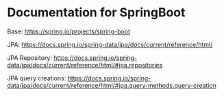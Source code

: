 # Documentation for SpringBoot
Base: https://spring.io/projects/spring-boot

JPA: https://docs.spring.io/spring-data/jpa/docs/current/reference/html/

JPA Repository: https://docs.spring.io/spring-data/jpa/docs/current/reference/html/#jpa.repositories

JPA query creations: https://docs.spring.io/spring-data/jpa/docs/current/reference/html/#jpa.query-methods.query-creation